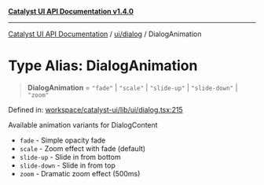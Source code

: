 [**Catalyst UI API Documentation v1.4.0**](../../../README.md)

---

[Catalyst UI API Documentation](../../../README.md) / [ui/dialog](../README.md) / DialogAnimation

# Type Alias: DialogAnimation

> **DialogAnimation** = `"fade"` \| `"scale"` \| `"slide-up"` \| `"slide-down"` \| `"zoom"`

Defined in: [workspace/catalyst-ui/lib/ui/dialog.tsx:215](https://github.com/TheBranchDriftCatalyst/catalyst-ui/blob/main/lib/ui/dialog.tsx#L215)

Available animation variants for DialogContent

- `fade` - Simple opacity fade
- `scale` - Zoom effect with fade (default)
- `slide-up` - Slide in from bottom
- `slide-down` - Slide in from top
- `zoom` - Dramatic zoom effect (500ms)
